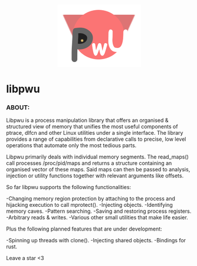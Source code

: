 <p align="center">
	<img src="logo.png">
</p>

# libpwu

### ABOUT:

Libpwu is a process manipulation library that offers an organised & structured 
view of memory that unifies the most useful components of ptrace, dlfcn and other 
Linux utilities under a single interface. The library provides a range of capabilities 
from declarative calls to precise, low level operations that automate only the most 
tedious parts.

Libpwu primarily deals with individual memory segments. The read\_maps() call 
processes /proc/pid/maps and returns a structure containing an organised vector of 
these maps. Said maps can then be passed to analysis, injection or utility functions 
together with relevant arguments like offsets.


So far libpwu supports the following functionalities:

-Changing memory region protection by attaching to the process and hijacking execution 
 to call mprotect().
-Injecting objects.
-Identifying memory caves.
-Pattern searching.
-Saving and restoring process registers.
-Arbitrary reads & writes.
-Various other small utilities that make life easier.


Plus the following planned features that are under development:

-Spinning up threads with clone().
-Injecting shared objects.
-Bindings for rust.


Leave a star <3
